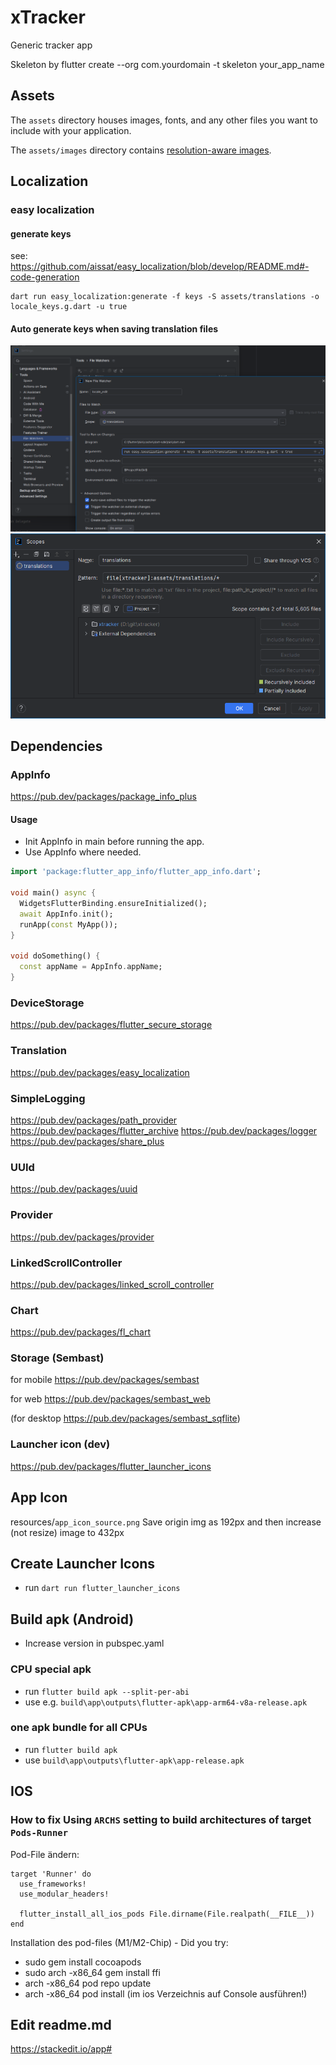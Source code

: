 # xTracker

Generic tracker app

Skeleton by flutter create --org com.yourdomain -t skeleton your_app_name

## Assets

The `assets` directory houses images, fonts, and any other files you want to
include with your application.

The `assets/images` directory contains [resolution-aware
images](https://flutter.dev/to/resolution-aware-images).

## Localization

[//]: # (This project generates localized messages based on arb files found in)

[//]: # (the `lib/src/localization` directory.)

[//]: # ()

[//]: # (To support additional languages, please visit the tutorial on)

[//]: # ([Internationalizing Flutter apps]&#40;https://flutter.dev/to/internationalization&#41;.)

[//]: # (TODO for iOS:)

[//]: # (https://docs.flutter.dev/ui/accessibility-and-internationalization/internationalization#localizing-for-ios-updating-the-ios-app-bundle)

### easy localization

#### generate keys

see: https://github.com/aissat/easy_localization/blob/develop/README.md#-code-generation

```
dart run easy_localization:generate -f keys -S assets/translations -o locale_keys.g.dart -u true
```

#### Auto generate keys when saving translation files

![GenerateLocaleKeys](/resources/docu/auto_generate_locale_keys_with_file_watcher.png?raw=true)
![auto_generate_locale_keys_with_file_watcher_scope.png](resources/docu/auto_generate_locale_keys_with_file_watcher_scope.png)

## Dependencies

### AppInfo

https://pub.dev/packages/package_info_plus

#### Usage

- Init AppInfo in main before running the app.
- Use AppInfo where needed.

```dart
import 'package:flutter_app_info/flutter_app_info.dart';

void main() async {
  WidgetsFlutterBinding.ensureInitialized();
  await AppInfo.init();
  runApp(const MyApp());
}

void doSomething() {
  const appName = AppInfo.appName;
}
```

### DeviceStorage

https://pub.dev/packages/flutter_secure_storage

### Translation

https://pub.dev/packages/easy_localization

### SimpleLogging

https://pub.dev/packages/path_provider
https://pub.dev/packages/flutter_archive
https://pub.dev/packages/logger
https://pub.dev/packages/share_plus

### UUId

https://pub.dev/packages/uuid

### Provider

https://pub.dev/packages/provider

### LinkedScrollController

https://pub.dev/packages/linked_scroll_controller

### Chart

https://pub.dev/packages/fl_chart

### Storage (Sembast)

for mobile
https://pub.dev/packages/sembast

for web
https://pub.dev/packages/sembast_web

(for desktop
https://pub.dev/packages/sembast_sqflite)

### Launcher icon (dev)

https://pub.dev/packages/flutter_launcher_icons

## App Icon

resources/`app_icon_source.png`
Save origin img as 192px and then increase (not resize) image to 432px

## Create Launcher Icons

- run `dart run flutter_launcher_icons`

## Build apk (Android)

- Increase version in pubspec.yaml

### CPU special apk

- run `flutter build apk --split-per-abi`
- use e.g. `build\app\outputs\flutter-apk\app-arm64-v8a-release.apk`

### one apk bundle for all CPUs

- run `flutter build apk`
- use `build\app\outputs\flutter-apk\app-release.apk`

## IOS

### How to fix Using `ARCHS` setting to build architectures of target `Pods-Runner`

Pod-File ändern:

```
target 'Runner' do
  use_frameworks!
  use_modular_headers!

  flutter_install_all_ios_pods File.dirname(File.realpath(__FILE__))
end
```

Installation des pod-files (M1/M2-Chip) - Did you try:

- sudo gem install cocoapods
- sudo arch -x86_64 gem install ffi
- arch -x86_64 pod repo update
- arch -x86_64 pod install (im ios Verzeichnis auf Console ausführen!)

## Edit readme.md

https://stackedit.io/app#